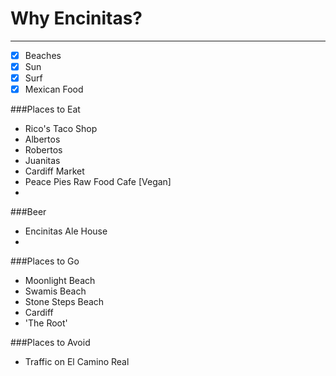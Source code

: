 # Why Encinitas?
---

- [x] Beaches
- [x] Sun
- [x] Surf
- [x] Mexican Food

###Places to Eat
* Rico's Taco Shop
* Albertos
* Robertos
* Juanitas
* Cardiff Market
* Peace Pies Raw Food Cafe [Vegan]
* 

###Beer
* Encinitas Ale House
* 

###Places to Go
* Moonlight Beach
* Swamis Beach
* Stone Steps Beach
* Cardiff
* 'The Root'

###Places to Avoid
* Traffic on El Camino Real
